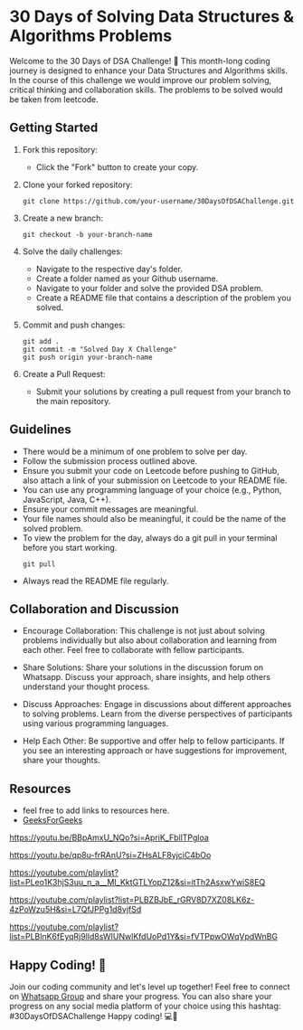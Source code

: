 # 30 Days of Solving Data Structures & Algorithms Problems

Welcome to the 30 Days of DSA Challenge! 🚀 This month-long coding journey is designed to enhance your Data Structures and Algorithms skills. In the course of this challenge we would improve our problem solving, critical thinking and collaboration skills. The problems to be solved would be taken from leetcode.

## Getting Started

1. Fork this repository:
   - Click the "Fork" button to create your copy.

2. Clone your forked repository:
   ```
   git clone https://github.com/your-username/30DaysOfDSAChallenge.git
   ```
3. Create a new branch:
   ```
   git checkout -b your-branch-name
   ```
4. Solve the daily challenges:
   - Navigate to the respective day's folder.
   - Create a folder named as your Github username.
   - Navigate to your folder and solve the provided DSA problem.
   - Create a README file that contains a description of the problem you solved.
5. Commit and push changes:
   ```
   git add .
   git commit -m "Solved Day X Challenge"
   git push origin your-branch-name
   ```
6. Create a Pull Request:
   - Submit your solutions by creating a pull request from your branch to the main repository.

## Guidelines

- There would be a minimum of one problem to solve per day.
- Follow the submission process outlined above.
- Ensure you submit your code on Leetcode before pushing to GitHub, also attach a link of your submission on Leetcode to your README file.
- You can use any programming language of your choice (e.g., Python, JavaScript, Java, C++).
- Ensure your commit messages are meaningful.
- Your file names should also be meaningful, it could be the name of the solved problem.
- To view the problem for the day, always do a git pull in your terminal before you start working.
  ```
  git pull
  ```
- Always read the README file regularly.

## Collaboration and Discussion

- Encourage Collaboration: This challenge is not just about solving problems individually but also about collaboration and learning from each other. Feel free to collaborate with fellow participants.

- Share Solutions: Share your solutions in the discussion forum on Whatsapp. Discuss your approach, share insights, and help others understand your thought process.

- Discuss Approaches: Engage in discussions about different approaches to solving problems. Learn from the diverse perspectives of participants using various programming languages.

- Help Each Other: Be supportive and offer help to fellow participants. If you see an interesting approach or have suggestions for improvement, share your thoughts.

## Resources

- feel free to add links to resources here.
- [GeeksForGeeks](https://www.geeksforgeeks.org/learn-data-structures-and-algorithms-dsa-tutorial/?ref=ghm)

https://youtu.be/BBpAmxU_NQo?si=ApriK_FbllTPgloa

https://youtu.be/qp8u-frRAnU?si=ZHsALF8yjciC4bOo

https://youtube.com/playlist?list=PLeo1K3hjS3uu_n_a__MI_KktGTLYopZ12&si=itTh2AsxwYwiS8EQ

https://youtube.com/playlist?list=PLBZBJbE_rGRV8D7XZ08LK6z-4zPoWzu5H&si=L7QfJPPg1d8vjfSd

https://youtube.com/playlist?list=PLBlnK6fEyqRj9lld8sWIUNwlKfdUoPd1Y&si=fVTPpwOWqVpdWnBG

## Happy Coding! 🎉

Join our coding community and let's level up together! Feel free to connect on [Whatsapp Group](https://chat.whatsapp.com/H6diiiNI4mlH3Fx2aBPknL) and share your progress. You can also share your progress on any social media platform of your choice using this hashtag: #30DaysOfDSAChallenge Happy coding! 💻🌟
